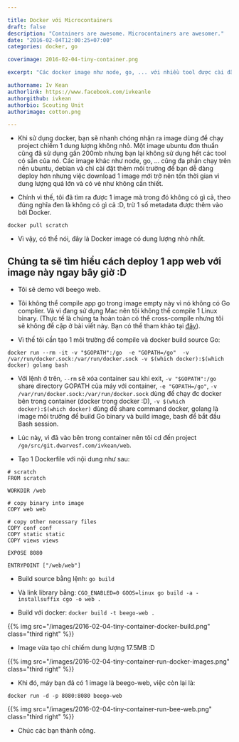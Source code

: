 ```yaml
---

title: Docker với Microcontainers
draft: false
description: "Containers are awesome. Microcontainers are awesomer."
date: "2016-02-04T12:00:25+07:00"
categories: docker, go

coverimage: 2016-02-04-tiny-container.png

excerpt: "Các docker image như node, go, ... với nhiều tool được cài đặt sẵn bên trong dẫn đến dung lượng quá lớn và có vẻ như không cần thiết cho việc deploy project của chúng ta."

authorname: Iv Kean
authorlink: https://www.facebook.com/ivkeanle
authorgithub: ivkean
authorbio: Scouting Unit
authorimage: cotton.png

---
```


- Khi sử dụng docker, bạn sẽ nhanh chóng nhận ra image dùng để chạy project chiếm 1 dung lượng không nhỏ. Một image ubuntu đơn thuần cũng đã sử dụng gần 200mb nhưng bạn lại không sử dụng hết các tool có sẵn của nó. Các image khác như node, go, ... cũng đa phần chạy trên nền ubuntu, debian và chỉ cài đặt thêm môi trường để bạn dễ dàng deploy hơn nhưng việc download 1 image mới trở nên tốn thời gian vì dung lượng quá lớn và có vẻ như không cần thiết. 

- Chính vì thế, tôi đã tìm ra được 1 image mà trong đó không có gì cả, theo đúng nghĩa đen là không có gì cả :D, trừ 1 số metadata được thêm vào bởi Docker.

```
docker pull scratch
```

- Vì vậy, có thể nói, đây là Docker image có dung lượng nhỏ nhất.

## Chúng ta sẽ tìm hiểu cách deploy 1 app web với image này ngay bây giờ :D

- Tôi sẽ demo với beego web.

- Tôi không thể compile app go trong image empty này vì nó không có Go complier. Và vì đang sử dụng Mac nên tôi không thể compile 1 Linux binary. (Thực tế là chúng ta hoàn toàn có thể cross-compile nhưng tôi sẽ không đề cập ở bài viết này. Bạn có thể tham khảo tại <a target="_blank" href="https://golang.org/doc/install/source#environment">đây</a>).

- Vì thế tôi cần tạo 1 môi trường để compile và docker build source Go:

```
docker run --rm -it -v "$GOPATH":/go  -e "GOPATH=/go"  -v /var/run/docker.sock:/var/run/docker.sock -v $(which docker):$(which docker) golang bash
```

- Với lệnh ở trên, `--rm` sẽ xóa container sau khi exit, `-v "$GOPATH":/go` share directory GOPATH của máy với container, `-e "GOPATH=/go"`, `-v /var/run/docker.sock:/var/run/docker.sock` dùng để chạy đc docker bên trong container (docker trong docker :D), `-v $(which docker):$(which docker)` dùng để share command docker, golang là image môi trường để build Go binary và build image, bash để bắt đầu Bash session.

- Lúc này, vì đã vào bên trong container nên tôi cd đến project `/go/src/git.dwarvesf.com/ivkean/web`.

- Tạo 1 Dockerfile với nội dung như sau:

```
# scratch
FROM scratch

WORKDIR /web

# copy binary into image
COPY web web

# copy other necessary files
COPY conf conf
COPY static static
COPY views views

EXPOSE 8080

ENTRYPOINT ["/web/web"]
```

- Build source bằng lệnh: `go build`

- Và link library bằng: `CGO_ENABLED=0 GOOS=linux go build -a -installsuffix cgo -o web .`

- Build với docker: `docker build -t beego-web .`

{{% img src="/images/2016-02-04-tiny-container-docker-build.png" class="third right" %}}

- Image vừa tạo chỉ chiếm dung lượng 17.5MB :D

{{% img src="/images/2016-02-04-tiny-container-run-docker-images.png" class="third right" %}}

- Khi đó, máy bạn đã có 1 image là beego-web, việc còn lại là:

```
docker run -d -p 8080:8080 beego-web
```

{{% img src="/images/2016-02-04-tiny-container-run-bee-web.png" class="third right" %}}

- Chúc các bạn thành công.

